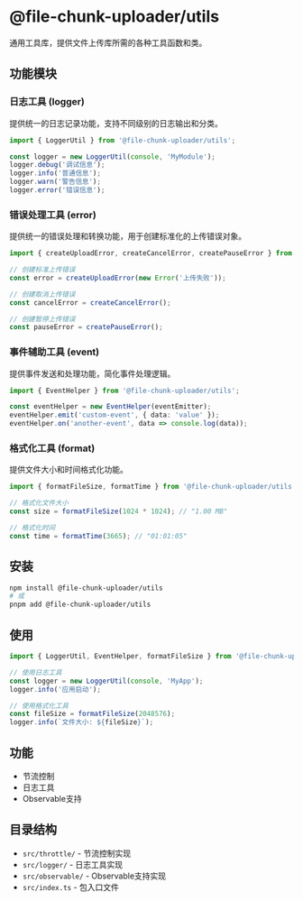 # @file-chunk-uploader/utils

通用工具库，提供文件上传库所需的各种工具函数和类。

## 功能模块

### 日志工具 (logger)

提供统一的日志记录功能，支持不同级别的日志输出和分类。

```typescript
import { LoggerUtil } from '@file-chunk-uploader/utils';

const logger = new LoggerUtil(console, 'MyModule');
logger.debug('调试信息');
logger.info('普通信息');
logger.warn('警告信息');
logger.error('错误信息');
```

### 错误处理工具 (error)

提供统一的错误处理和转换功能，用于创建标准化的上传错误对象。

```typescript
import { createUploadError, createCancelError, createPauseError } from '@file-chunk-uploader/utils';

// 创建标准上传错误
const error = createUploadError(new Error('上传失败'));

// 创建取消上传错误
const cancelError = createCancelError();

// 创建暂停上传错误
const pauseError = createPauseError();
```

### 事件辅助工具 (event)

提供事件发送和处理功能，简化事件处理逻辑。

```typescript
import { EventHelper } from '@file-chunk-uploader/utils';

const eventHelper = new EventHelper(eventEmitter);
eventHelper.emit('custom-event', { data: 'value' });
eventHelper.on('another-event', data => console.log(data));
```

### 格式化工具 (format)

提供文件大小和时间格式化功能。

```typescript
import { formatFileSize, formatTime } from '@file-chunk-uploader/utils';

// 格式化文件大小
const size = formatFileSize(1024 * 1024); // "1.00 MB"

// 格式化时间
const time = formatTime(3665); // "01:01:05"
```

## 安装

```bash
npm install @file-chunk-uploader/utils
# 或
pnpm add @file-chunk-uploader/utils
```

## 使用

```typescript
import { LoggerUtil, EventHelper, formatFileSize } from '@file-chunk-uploader/utils';

// 使用日志工具
const logger = new LoggerUtil(console, 'MyApp');
logger.info('应用启动');

// 使用格式化工具
const fileSize = formatFileSize(2048576);
logger.info(`文件大小: ${fileSize}`);
```

## 功能

- 节流控制
- 日志工具
- Observable支持

## 目录结构

- `src/throttle/` - 节流控制实现
- `src/logger/` - 日志工具实现
- `src/observable/` - Observable支持实现
- `src/index.ts` - 包入口文件
